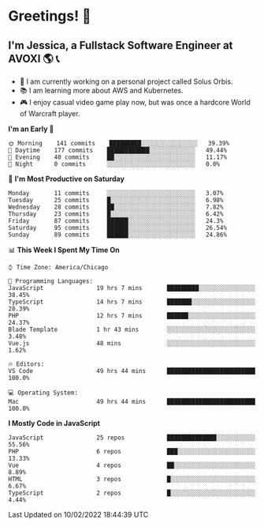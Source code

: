 # Greetings! 🧠

## I'm Jessica, a Fullstack Software Engineer at AVOXI 🌎 📞

- 🌟 I am currently working on a personal project called Solus Orbis.
- 📚 I am learning more about AWS and Kubernetes.
- 🎮 I enjoy casual video game play now, but was once a hardcore World of Warcraft player.

<!--START_SECTION:waka-->
**I'm an Early 🐤** 

```text
🌞 Morning    141 commits    █████████░░░░░░░░░░░░░░░░   39.39% 
🌆 Daytime    177 commits    ████████████░░░░░░░░░░░░░   49.44% 
🌃 Evening    40 commits     ██░░░░░░░░░░░░░░░░░░░░░░░   11.17% 
🌙 Night      0 commits      ░░░░░░░░░░░░░░░░░░░░░░░░░   0.0%

```
📅 **I'm Most Productive on Saturday** 

```text
Monday       11 commits     ░░░░░░░░░░░░░░░░░░░░░░░░░   3.07% 
Tuesday      25 commits     █░░░░░░░░░░░░░░░░░░░░░░░░   6.98% 
Wednesday    28 commits     ██░░░░░░░░░░░░░░░░░░░░░░░   7.82% 
Thursday     23 commits     █░░░░░░░░░░░░░░░░░░░░░░░░   6.42% 
Friday       87 commits     ██████░░░░░░░░░░░░░░░░░░░   24.3% 
Saturday     95 commits     ██████░░░░░░░░░░░░░░░░░░░   26.54% 
Sunday       89 commits     ██████░░░░░░░░░░░░░░░░░░░   24.86%

```


📊 **This Week I Spent My Time On** 

```text
⌚︎ Time Zone: America/Chicago

💬 Programming Languages: 
JavaScript               19 hrs 7 mins       █████████░░░░░░░░░░░░░░░░   38.45% 
TypeScript               14 hrs 7 mins       ███████░░░░░░░░░░░░░░░░░░   28.39% 
PHP                      12 hrs 7 mins       ██████░░░░░░░░░░░░░░░░░░░   24.37% 
Blade Template           1 hr 43 mins        ░░░░░░░░░░░░░░░░░░░░░░░░░   3.48% 
Vue.js                   48 mins             ░░░░░░░░░░░░░░░░░░░░░░░░░   1.62%

🔥 Editors: 
VS Code                  49 hrs 44 mins      █████████████████████████   100.0%

💻 Operating System: 
Mac                      49 hrs 44 mins      █████████████████████████   100.0%

```

**I Mostly Code in JavaScript** 

```text
JavaScript               25 repos            ██████████████░░░░░░░░░░░   55.56% 
PHP                      6 repos             ███░░░░░░░░░░░░░░░░░░░░░░   13.33% 
Vue                      4 repos             ██░░░░░░░░░░░░░░░░░░░░░░░   8.89% 
HTML                     3 repos             █░░░░░░░░░░░░░░░░░░░░░░░░   6.67% 
TypeScript               2 repos             █░░░░░░░░░░░░░░░░░░░░░░░░   4.44%

```



 Last Updated on 10/02/2022 18:44:39 UTC
<!--END_SECTION:waka-->

<!--
**jessikuh/jessikuh** is a ✨ _special_ ✨ repository because its `README.md` (this file) appears on your GitHub profile.

Here are some ideas to get you started:

- 🔭 I’m currently working on ...
- 🌱 I’m currently learning ...
- 👯 I’m looking to collaborate on ...
- 🤔 I’m looking for help with ...
- 💬 Ask me about ...
- 📫 How to reach me: ...
- 😄 Pronouns: ...
- ⚡ Fun fact: ...
-->
